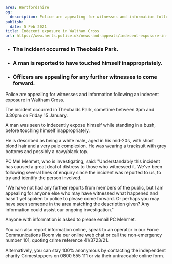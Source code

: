 ```yaml
area: Hertfordshire
og:
  description: Police are appealing for witnesses and information following an indecent exposure in Waltham Cross.
publish:
  date: 5 Feb 2021
title: Indecent exposure in Waltham Cross
url: https://www.herts.police.uk/news-and-appeals/indecent-exposure-in-waltham-cross-1165k
```

* ### The incident occurred in Theobalds Park.

 * ### A man is reported to have touched himself inappropriately.

 * ### Officers are appealing for any further witnesses to come forward.

Police are appealing for witnesses and information following an indecent exposure in Waltham Cross.

The incident occurred in Theobalds Park, sometime between 3pm and 3.30pm on Friday 15 January.

A man was seen to indecently expose himself while standing in a bush, before touching himself inappropriately.

He is described as being a white male, aged in his mid-20s, with short blond hair and a very pale complexion. He was wearing a tracksuit with grey bottoms and possibly a navy/black top.

PC Mel Mehmet, who is investigating, said: "Understandably this incident has caused a great deal of distress to those who witnessed it. We've been following several lines of enquiry since the incident was reported to us, to try and identify the person involved.

"We have not had any further reports from members of the public, but I am appealing for anyone else who may have witnessed what happened and hasn't yet spoken to police to please come forward. Or perhaps you may have seen someone in the area matching the description given? Any information could assist our ongoing investigation."

Anyone with information is asked to please email PC Mehmet.

You can also report information online, speak to an operator in our Force Communications Room via our online web chat or call the non-emergency number 101, quoting crime reference 41/3723/21.

Alternatively, you can stay 100% anonymous by contacting the independent charity Crimestoppers on 0800 555 111 or via their untraceable online form.
